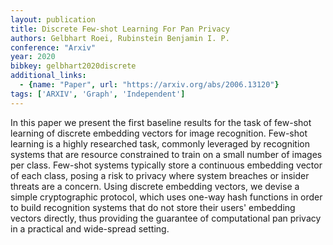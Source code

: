 ```yaml
---
layout: publication
title: Discrete Few-shot Learning For Pan Privacy
authors: Gelbhart Roei, Rubinstein Benjamin I. P.
conference: "Arxiv"
year: 2020
bibkey: gelbhart2020discrete
additional_links:
  - {name: "Paper", url: "https://arxiv.org/abs/2006.13120"}
tags: ['ARXIV', 'Graph', 'Independent']
---
```

In this paper we present the first baseline results for the task of few-shot
learning of discrete embedding vectors for image recognition. Few-shot learning
is a highly researched task, commonly leveraged by recognition systems that are
resource constrained to train on a small number of images per class. Few-shot
systems typically store a continuous embedding vector of each class, posing a
risk to privacy where system breaches or insider threats are a concern. Using
discrete embedding vectors, we devise a simple cryptographic protocol, which
uses one-way hash functions in order to build recognition systems that do not
store their users' embedding vectors directly, thus providing the guarantee of
computational pan privacy in a practical and wide-spread setting.

